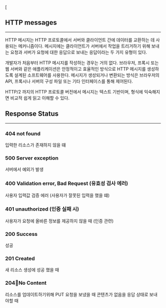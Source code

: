 
[

## HTTP messages 
---
HTTP 메시지는 HTTP 프로토콜에서 서버와 클라이언트 간에 데이터를 교환하는 데 사용되는 메커니즘이다. 메시지에는 클라이언트가 서버에서 작업을 트리거하기 위해 보내는 요청과 서버가 요청에 대한 응답으로 보내는 응답이라는 두 가지 유형이 있다.

개발자가 처음부터 HTTP 메시지를 작성하는 경우는 거의 없다. 브라우저, 프록시 또는 웹 서버와 같은 애플리케이션은 안정적이고 효율적인 방식으로 HTTP 메시지를 생성하도록 설계된 소프트웨어를 사용한다. 메시지가 생성되거나 변환되는 방식은 브라우저의 API, 프록시나 서버의 구성 파일 또는 기타 인터페이스를 통해 제어된다.

HTTP/2 까지의 HTTP 프로토콜 버전에서 메시지는 텍스트 기반이며, 형식에 익숙해지면 비교적 쉽게 읽고 이해할 수 있다. 



## Response Status 
---
### 404 not found
입력한 리소스가 존재하지 않을 떄

### 500 Server exception
서버에서 예외가 발생

### 400 Validation error,  Bad Request (유효성 검사 에러)
사용자 입력값 검증 에러 (사용자가 잘못된 입력을 했을 떄)

### 401 unauthorized (인증 실패 시)
사용자가 요청에 올바른 정보를 제공하지 않을 때 (인증 관련)


### 200 Success
성공

### 201 Created
새 리소스 생성에 성공 했을 때

### 204No Content
리소스를 업데이트하기위해 PUT 요청을 보냈을 때 콘텐츠가 없음을 응답 상태로 보내야할 때
